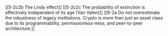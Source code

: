 [[5-2c2b The Lindy effect]]
[[5-2c2c The probability of extinction is effectively independent of its age (Van Valen)]]
[[8-2a Do not overestimate the robustness of legacy institutions. Crypto is more than just an asset class due to its programmability, permissionless-ness, and peer-to-peer architecture.]]
